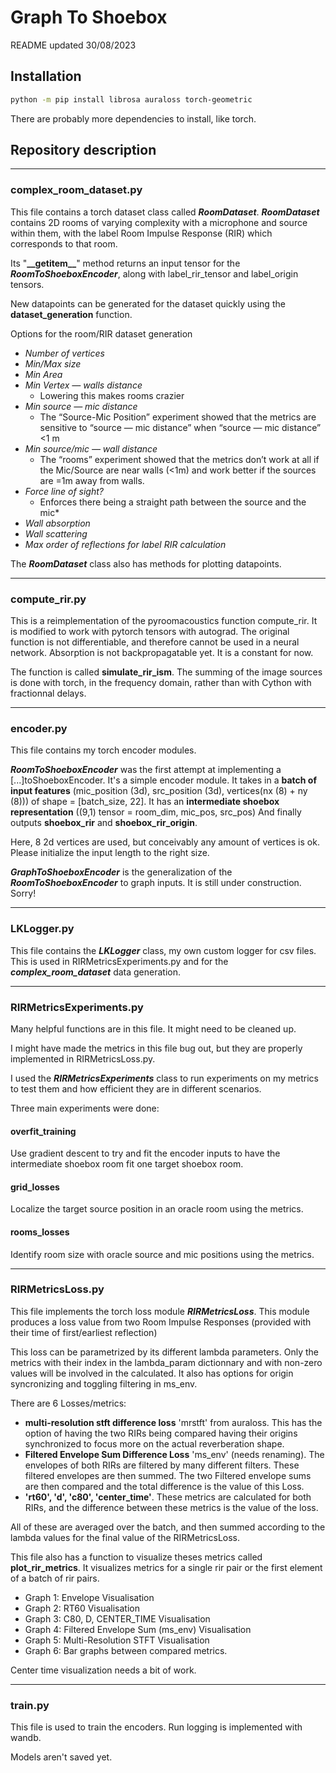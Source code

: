 # Graph To Shoebox

README updated 30/08/2023

## Installation

```bash
python -m pip install librosa auraloss torch-geometric
```

There are probably more dependencies to install, like torch.

## Repository description

---

### complex_room_dataset.py

This file contains a torch dataset class called ***RoomDataset***. ***RoomDataset*** contains 2D rooms of varying complexity with a microphone and source within them, with the label Room Impulse Response (RIR) which corresponds to that room.

Its "**\_\_getitem\_\_**" method returns an input tensor for the ***RoomToShoeboxEncoder***, along with label_rir_tensor and label_origin tensors.

New datapoints can be generated for the dataset quickly using the **dataset_generation** function.

Options for the room/RIR dataset generation

- *Number of vertices*
- *Min/Max size*
- *Min Area*
- *Min Vertex — walls distance*
  - Lowering this makes rooms crazier
- *Min source — mic distance*
  - The “Source-Mic Position” experiment showed that the metrics are sensitive to “source — mic distance” when “source — mic distance” <1 m
- *Min source/mic — wall distance*
  - The “rooms” experiment showed that the metrics don’t work at all if the Mic/Source are near walls (<1m) and work better if the sources are =1m away from walls.
- *Force line of sight?*
  - Enforces there being a straight path between the source and the mic*
- *Wall absorption*
- *Wall scattering*
- *Max order of reflections for label RIR calculation*

The ***RoomDataset*** class also has methods for plotting datapoints.

---

### compute_rir.py

This is a reimplementation of the pyroomacoustics function compute_rir. It is modified to work with pytorch tensors with autograd.
The original function is not differentiable, and therefore cannot be used in a neural network.
Absorption is not backpropagatable yet. It is a constant for now.

The function is called **simulate_rir_ism**. The summing of the image sources is done with torch, in the frequency domain, rather than with Cython with fractionnal delays.

---

### encoder.py

This file contains my torch encoder modules.

***RoomToShoeboxEncoder*** was the first attempt at implementing a [...]toShoeboxEncoder.
It's a simple encoder module.
It takes in a **batch of input features** (mic_position (3d), src_position (3d), vertices(nx (8) + ny (8))) of shape = [batch_size, 22].
It has an **intermediate shoebox representation** ((9,1) tensor = room_dim, mic_pos, src_pos)
And finally outputs **shoebox_rir** and **shoebox_rir_origin**.

Here, 8 2d vertices are used, but conceivably any amount of vertices is ok. Please initialize the input length to the right size.

***GraphToShoeboxEncoder*** is the generalization of the ***RoomToShoeboxEncoder*** to graph inputs. It is still under construction. Sorry!

---

### LKLogger.py

This file contains the ***LKLogger*** class, my own custom logger for csv files. This is used in RIRMetricsExperiments.py and for the ***complex_room_dataset*** data generation.

---

### RIRMetricsExperiments.py

Many helpful functions are in this file. It might need to be cleaned up.

I might have made the metrics in this file bug out, but they are properly implemented in RIRMetricsLoss.py.

I used the ***RIRMetricsExperiments*** class to run experiments on my metrics to test them and how efficient they are in different scenarios.

Three main experiments were done:


#### overfit_training

Use gradient descent to try and fit the encoder inputs to have the intermediate shoebox room fit one target shoebox room.

#### grid_losses

Localize the target source position in an oracle room using the metrics.

#### rooms_losses

Identify room size with oracle source and mic positions using the metrics.

---

### RIRMetricsLoss.py

This file implements the torch loss module ***RIRMetricsLoss***.
This module produces a loss value from two Room Impulse Responses (provided with their time of first/earliest reflection)

This loss can be parametrized by its different lambda parameters.
Only the metrics with their index in the lambda_param dictionnary and with non-zero values will be involved in the calculated. It also has options for origin syncronizing and toggling filtering in ms_env.

There are 6 Losses/metrics:

- **multi-resolution stft difference loss** 'mrstft' from auraloss. This has the option of having the two RIRs being compared having their origins synchronized to focus more on the actual reverberation shape.
- **Filtered Envelope Sum Difference Loss** 'ms_env' (needs renaming). The envelopes of both RIRs are filtered by many different filters. These filtered envelopes are then summed. The two Filtered envelope sums are then compared and the total difference is the value of this Loss.
- **'rt60', 'd', 'c80', 'center_time'**. These metrics are calculated for both RIRs, and the difference between these metrics is the value of the loss.

All of these are averaged over the batch, and then summed according to the lambda values for the final value of the RIRMetricsLoss.

This file also has a function to visualize theses metrics called **plot_rir_metrics**.
It visualizes metrics for a single rir pair or the first element of a batch of rir pairs.

- Graph 1: Envelope Visualisation
- Graph 2: RT60 Visualisation
- Graph 3: C80, D, CENTER_TIME Visualisation
- Graph 4: Filtered Envelope Sum (ms_env) Visualisation
- Graph 5: Multi-Resolution STFT Visualisation
- Graph 6: Bar graphs between compared metrics.

Center time visualization needs a bit of work.

---

### train.py

This file is used to train the encoders. Run logging is implemented with wandb.

Models aren't saved yet.
